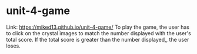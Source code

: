 # unit-4-game
Link: https://miked13.github.io/unit-4-game/
To play the game, the user has to click on the crystal images to match the number displayed with the user's total score. If the total score is greater than the number displayed,, the user loses.
